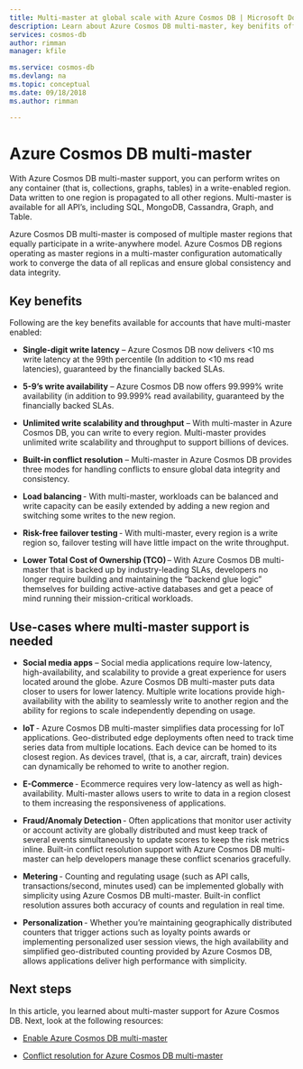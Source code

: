 ```yaml
---
title: Multi-master at global scale with Azure Cosmos DB | Microsoft Docs
description: Learn about Azure Cosmos DB multi-master, key benifits offered by multi-master and use cases where it is helpful.
services: cosmos-db
author: rimman
manager: kfile

ms.service: cosmos-db
ms.devlang: na
ms.topic: conceptual
ms.date: 09/18/2018
ms.author: rimman

---
```


# Azure Cosmos DB multi-master


With Azure Cosmos DB multi-master support, you can perform writes on any container (that is, collections, graphs, tables) in a write-enabled region. Data written to one region is propagated to all other regions. Multi-master is available for all API’s, including SQL, MongoDB, Cassandra, Graph, and Table.

Azure Cosmos DB multi-master is composed of multiple master regions that equally participate in a write-anywhere model. Azure Cosmos DB regions operating as master regions in a multi-master configuration automatically work to converge the data of all replicas and ensure global consistency and data integrity.

## Key benefits

Following are the key benefits available for accounts that have multi-master enabled:

* **Single-digit write latency** – Azure Cosmos DB now delivers <10 ms write latency at the 99th percentile (In addition to <10 ms read latencies), guaranteed by the financially backed SLAs.

* **5-9’s write availability** – Azure Cosmos DB now offers 99.999% write availability (in addition to 99.999% read availability, guaranteed by the financially backed SLAs.

* **Unlimited write scalability and throughput** –  With multi-master in Azure Cosmos DB, you can write to every region. Multi-master provides unlimited write scalability and throughput to support billions of devices.

* **Built-in conflict resolution** – Multi-master in Azure Cosmos DB provides three modes for handling conflicts to ensure global data integrity and consistency.


* **Load balancing** - With multi-master, workloads can be balanced and write capacity can be easily extended by adding a new region and switching some writes to the new region. 

* **Risk-free failover testing** - With multi-master, every region is a write region so, failover testing will have little impact on the write throughput. 

* **Lower Total Cost of Ownership (TCO)** – With Azure Cosmos DB multi-master that is backed up by industry-leading SLAs, developers no longer require building and maintaining the “backend glue logic” themselves for building active-active databases and get a peace of mind running their mission-critical workloads. 

## Use-cases where multi-master support is needed 

* **Social media apps** – Social media applications require low-latency, high-availability, and scalability to provide a great experience for users located around the globe. Azure Cosmos DB multi-master puts data closer to users for lower latency. Multiple write locations provide high-availability with the ability to seamlessly write to another region and the ability for regions to scale independently depending on usage. 

* **IoT** - Azure Cosmos DB multi-master simplifies data processing for IoT applications. Geo-distributed edge deployments often need to track time series data from multiple locations. Each device can be homed to its closest region. As devices travel, (that is, a car, aircraft, train) devices can dynamically be rehomed to write to another region. 

* **E-Commerce** - Ecommerce requires very low-latency as well as high-availability. Multi-master allows users to write to data in a region closest to them increasing the responsiveness of applications. 

* **Fraud/Anomaly Detection** - Often applications that monitor user activity or account activity are globally distributed and must keep track of several events simultaneously to update scores to keep the risk metrics inline. Built-in conflict resolution support with Azure Cosmos DB multi-master can help developers manage these conflict scenarios gracefully. 

* **Metering** - Counting and regulating usage (such as API calls, transactions/second, minutes used) can be implemented globally with simplicity using Azure Cosmos DB multi-master. Built-in conflict resolution assures both accuracy of counts and regulation in real time. 

* **Personalization** - Whether you’re maintaining geographically distributed counters that trigger actions such as loyalty points awards or implementing personalized user session views, the high availability and simplified geo-distributed counting provided by Azure Cosmos DB, allows applications deliver high performance with simplicity. 

## Next steps  

In this article, you learned about multi-master support for Azure Cosmos DB. Next, look at the following resources:

* [Enable Azure Cosmos DB multi-master](enable-multi-master.md) 

* [Conflict resolution for Azure Cosmos DB multi-master](multi-master-conflict-resolution.md) 

 
